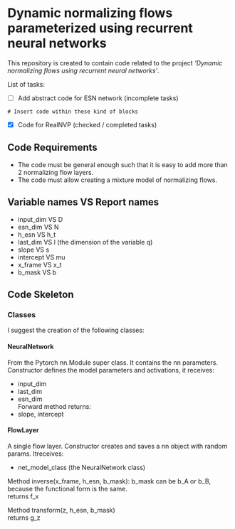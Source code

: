 # Dynamic normalizing flows parameterized using recurrent neural networks

This repository is created to contain code related to the project *'Dynamic normalizing flows using recurrent neural networks'*. 

List of tasks:
- [ ] Add abstract code for ESN network (incomplete tasks)
```
# Insert code within these kind of blocks
```
- [x] Code for RealNVP (checked / completed tasks)

## Code Requirements
- The code must be general enough such that it is easy to add more than 2 normalizing flow layers.
- The code must allow creating a mixture model of normalizing flows.

## Variable names VS Report names
- input_dim VS D  
- esn_dim VS N  
- h_esn VS h_t  
- last_dim VS l  (the dimension of the variable q)  
- slope VS s  
- intercept VS mu
- x_frame VS x_t  
- b_mask VS b  

## Code Skeleton
### Classes
I suggest the creation of the following classes:
#### NeuralNetwork
From the Pytorch nn.Module super class. It contains the nn parameters.  
Constructor defines the model parameters and activations, it receives:  
- input_dim     
- last_dim  
- esn_dim      
Forward method returns:  
- slope, intercept

#### FlowLayer
A single flow layer.
Constructor creates and saves a nn object with random params. Itreceives:  
- net_model_class (the NeuralNetwork class)

Method inverse(x_frame, h_esn, b_mask):
b_mask can be b_A or b_B, because the functional form is the same.  
returns f_x    

Method transform(z, h_esn, b_mask)    
returns g_z


